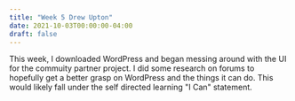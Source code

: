 ```yaml
---
title: "Week 5 Drew Upton"
date: 2021-10-03T00:00:00-04:00
draft: false
---
```


This week, I downloaded WordPress and began messing around with the UI for the commuity partner project. I did some research on forums to hopefully get a better grasp on WordPress and the things it can do. This would likely fall under the self directed learning "I Can" statement. 
